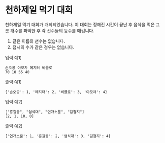 # 천하제일 먹기 대회

천하제일 먹기 대회가 개최되었습니다.
이 대회는 정해진 시간이 끝난 후 음식을 먹은 그릇 개수를 파악한 후 각 선수들의 등수를 매깁니다. 

1. 같은 이름의 선수는 없습니다.
2. 접시의 수가 같은 경우는 없습니다.

입력 예1)
```
손오공 야모챠 메지터 비콜로
70 10 55 40
```

출력 예1)
```
{'손오공': 1, '메지터': 2, '비콜로': 3, '야모챠': 4}
```

입력 예2)
```
["홍길동", "엄석대", "연개소문", "김첨지"]
[2, 1, 10, 0]
```

출력 예2)
```
{'연개소문': 1, '홍길동': 2, '엄석대': 3, '김첨지': 4}
```